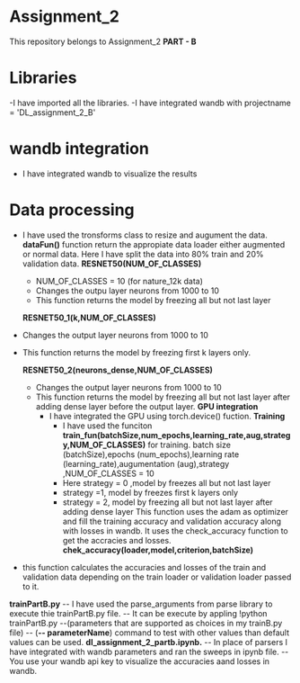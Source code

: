 # Assignment_2
This repository belongs to Assignment_2
 **PART - B** 
 # Libraries
-I have imported all the libraries.
-I have integrated wandb with projectname = 'DL_assignment_2_B'
# wandb integration #
- I have integrated wandb to visualize the results
# Data processing #
- I have used the tronsforms class to resize and augument the data. **dataFun()** function return the appropiate data loader either augmented or normal data. Here I have split the data into 80% train and 20% validation data.
  **RESNET50(NUM_OF_CLASSES)**
  - NUM_OF_CLASSES = 10 (for nature_12k data)
  -  Changes the outpu layer neurons from 1000 to 10
  -  This function returns the model by freezing all but not last layer
  
  **RESNET50_1(k,NUM_OF_CLASSES)**
- Changes the output layer neurons from 1000 to 10
- This function returns the model by freezing first k layers only.

  **RESNET50_2(neurons_dense,NUM_OF_CLASSES)**
  - Changes the output layer neurons from 1000 to 10
  - This function returns the model by freezing all but not last layer after adding dense layer before the output layer.
    **GPU integration**
    - I have integrated the GPU using torch.device() fuction.
    **Training**
      - I have used the funciton **train_fun(batchSize,num_epochs,learning_rate,aug,strategy,NUM_OF_CLASSES)** for training. batch size (batchSize),epochs (num_epochs),learning rate (learning_rate),augumentation (aug),strategy ,NUM_OF_CLASSES = 10
      - Here strategy = 0 ,model by freezes all but not last layer
      - strategy =1, model by freezes first k layers only
      - strategy = 2, model by freezing all but not last layer after adding dense layer
      This function uses the adam as optimizer and fill the training accuracy and validation accuracy along with losses in wandb. It uses the check_accuracy function to get the accracies and losses.
**chek_accuracy(loader,model,criterion,batchSize)**
- this function calculates the accuracies and losses of the train and validation data depending on the train loader or validation loader passed to it.
  
**trainPartB.py**
  -- I have used the parse_arguments from parse library to execute thie trainPartB.py file.
  -- It can be execute by appling !python trainPartB.py --(parameters that are supported as choices in my trainB.py file)
  -- (**-- parameterName**) command to test with other values than default values can be used.
 **dl_assignment_2_partb.ipynb.**
  -- In place of parsers I have integrated with wandb parameters and ran the sweeps in ipynb file.
  -- You use your wandb api key to visualize the accuracies aand losses in wandb.


